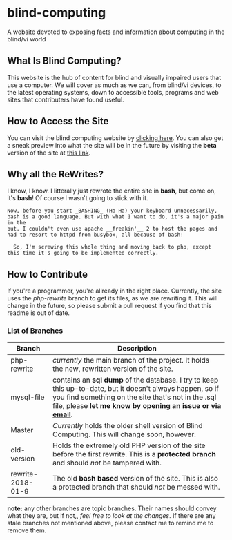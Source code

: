 # blind-computing
A website devoted to exposing facts and information about computing in the blind/vi world

## What Is Blind Computing?

This website is the hub of content for blind and visually impaired users that use a computer. We will cover as much as we can, from blind/vi devices, to the latest operating systems, down to accessible tools, programs and web sites that contributers have found useful.

## How to Access the Site

You can visit the blind computing website by [clicking here](https://blindcomputing.org).
  You can also get a sneak preview into what the site will be in the future by visiting the __beta__ version of the site at [this link](https://beta.blindcomputing.org).

## Why all the ReWrites?

  I know, I know. I litterally just rewrote the entire site in __bash__, but come on, it's __bash__! Of course I wasn't going to stick with it.

    Now, before you start _BASHING_ (Ha Ha) your keyboard unnecessarily, bash is a good language. But with what I want to do, it's a major pain in the 
    but. I couldn't even use apache __freakin'__ 2 to host the pages and had to resort to httpd from busybox, all because of bash!

      So, I'm screwing this whole thing and moving back to php, except this time it's going to be implemented correctly.

## How to Contribute

  If you're a programmer, you're allready in the right place. Currently, the site uses the _php-rewrite_ branch to get its files, as we are rewriting it. This will change in the future, so please submit a pull request if you find that this readme is out of date.

### List of Branches

Branch | Description
------ | -----------
php-rewrite | _currently_ the main branch of the project. It holds the new, rewritten version of the site.
mysql-file | contains an __sql dump__ of the database. I try to keep this up-to-date, but it doesn't always happen, so if you find something on the site that's not in the .sql file, please __let me know by opening an issue or via [email](mailto:mikeybuchan@hotmail.co.uk)__.
Master | _Currently_ holds the older shell version of Blind Computing. This will change soon, however.
old-version | Holds the extremely old PHP version of the site before the first rewrite. This is a __protected branch__ and should _not_ be tampered with.
rewrite-2018-01-9 | The old __bash based__ version of the site. This is also a protected branch that should _not_ be messed with.

__note:__ any other branches are topic branches. Their names should convey what they are, but if not,, _feel free to look at the changes_. If there are any stale branches not mentioned above, please contact me to remind me to remove them.
